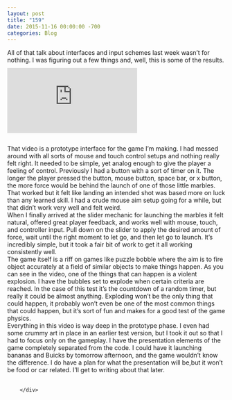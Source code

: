 ```yaml
---
layout: post
title: "159﻿"
date: 2015-11-16 00:00:00 -700
categories: Blog
---
```


<div class="blog-content">
				<div class="paragraph" style="text-align:left;"><span>All of that talk about interfaces and input schemes last week wasn&rsquo;t for nothing. I was figuring out a few things and, well, this is some of the results.</span></div>  <div class="wsite-youtube" style="margin-bottom:10px;margin-top:10px;"><div class="wsite-youtube-wrapper wsite-youtube-size-auto wsite-youtube-align-center"> <div class="wsite-youtube-container">  <iframe src="https://www.youtube.com/embed/0hHsAf7KJbw?wmode=opaque" frameborder="0" allowfullscreen=""></iframe> </div> </div></div>  <div class="paragraph" style="text-align:left;"><br><span><span>&#8203;That video is a prototype interface for the game I&rsquo;m making. I had messed around with all sorts of mouse and touch control setups and nothing really felt right. It needed to be simple, yet analog enough to give the player a feeling of control. Previously I had a button with a sort of timer on it. The longer the player pressed the button, mouse button, space bar, or x button, the more force would be behind the launch of one of those little marbles. That worked but it felt like landing an intended shot was based more on luck than any learned skill. I had a crude mouse aim setup going for a while, but that didn&rsquo;t work very well and felt weird. </span></span><br><span><span>When I finally arrived at the slider mechanic for launching the marbles it felt natural, offered great player feedback, and works well with mouse, touch, and controller input. Pull down on the slider to apply the desired amount of force, wait until the right moment to let go, and then let go to launch. It&rsquo;s incredibly simple, but it took a fair bit of work to get it all working consistently well.</span></span><br><span><span>The game itself is a riff on games like puzzle bobble where the aim is to fire object accurately at a field of similar objects to make things happen. As you can see in the video, one of the things that can happen is a violent explosion. I have the bubbles set to explode when certain criteria are reached. In the case of this test it&rsquo;s the countdown of a random timer, but really it could be almost anything. Exploding won&rsquo;t be the only thing that could happen, it probably won&rsquo;t even be one of the most common things that could happen, but it&rsquo;s sort of fun and makes for a good test of the game physics.</span></span><br><span><span>Everything in this video is way deep in the prototype phase. I even had some crummy art in place in an earlier test version, but I took it out so that I had to focus only on the gameplay. I have the presentation elements of the game completely separated from the code. I could have it launching bananas and Buicks by tomorrow afternoon, and the game wouldn&rsquo;t know the difference. I do have a plan for what the presentation will be,but it won&rsquo;t be food or car related. I&rsquo;ll get to writing about that later. </span></span><br><br></div>

		</div>
        